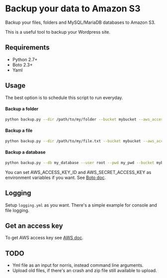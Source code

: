 # Backup your data to Amazon S3

Backup your files, folders and MySQL/MariaDB databases to Amazon S3.

This is a useful tool to backup your Wordpress site.

## Requirements

- Python 2.7+
- Boto 2.3+
- Yaml

## Usage

The best option is to schedule this script to run everyday.

#### Backup a folder

```bash
python backup.py --dir /path/to/my/folder --bucket mybucket --aws_access_key_id YOUR_ID --aws_secret_access_key YOUR_KEY
```

#### Backup a file

```bash
python backup.py --dir /path/to/my/file.txt --bucket mybucket --aws_access_key_id YOUR_ID --aws_secret_access_key YOUR_KEY
```
#### Backup a database

```bash
python backup.py --db my_database --user root --pwd my_pwd --bucket mybucket --aws_access_key_id YOUR_ID --aws_secret_access_key YOUR_KEY
```
You can set AWS_ACCESS_KEY_ID and AWS_SECRET_ACCESS_KEY as environment variables if you want. See [Boto doc](http://boto.readthedocs.org/en/latest/s3_tut.html).

## Logging

Setup `logging.yml` as you want. There's a simple example for console and file logging.

## Get an access key

To get AWS access key see [AWS doc](http://docs.aws.amazon.com/AWSSimpleQueueService/latest/SQSGettingStartedGuide/AWSCredentials.html).

## TODO

- Yml file as an input for norris, instead command line arguments.
- Upload old files, if there's an crash and zip file still available to upload.
